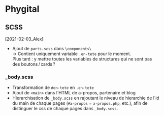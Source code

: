 # Phygital

## SCSS
[2021-02-03_Alex]

- Ajout de `parts.scss` dans `\components\`  
-> Contient uniquement variable `.en-tete` pour le moment.  
Plus tard : y mettre toutes les variables de structures qui ne sont pas des boutons / cards ?

### _body.scss

- Transformation de `#en-tete` en `.en-tete`
- Ajout de `<main>` dans l'HTML de a-propos, partenaire et blog
- Hierarchisation de `_body.scss` en rajoutant le niveau de hierarchie de l'id du main de chaque pages (`#a-propos` = `a-propos.php`, etc.), afin de distinguer le css de chaque pages dans `_body.scss`.


